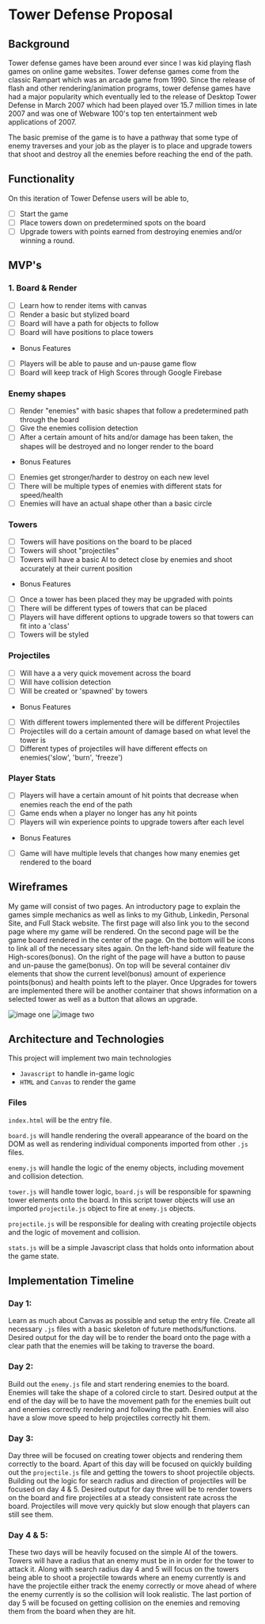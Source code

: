 # Tower Defense Proposal

## Background

Tower defense games have been around ever since I was kid playing flash games on online game websites. Tower defense games come from the classic Rampart which was an arcade game from 1990. Since the release of flash and other rendering/animation programs, tower defense games have had a major popularity which eventually led to the release of Desktop Tower Defense in March 2007 which had been played over 15.7 million times in late 2007 and was one of Webware 100's top ten entertainment web applications of 2007.

The basic premise of the game is to have a pathway that some type of enemy traverses and your job as the player is to place and upgrade towers that shoot and destroy all the enemies before reaching the end of the path.

## Functionality

On this iteration of Tower Defense users will be able to, 

- [ ] Start the game
- [ ] Place towers down on predetermined spots on the board
- [ ] Upgrade towers with points earned from destroying enemies and/or winning a round.

## MVP's
### 1. Board & Render
- [ ] Learn how to render items with canvas
- [ ] Render a basic but stylized board
- [ ] Board will have a path for objects to follow
- [ ] Board will have positions to place towers
* Bonus Features
- [ ] Players will be able to pause and un-pause game flow
- [ ] Board will keep track of High Scores through Google Firebase

### Enemy shapes
- [ ] Render "enemies" with basic shapes that follow a predetermined path through the board
- [ ] Give the enemies collision detection
- [ ] After a certain amount of hits and/or damage has been taken, the shapes will be destroyed and no longer render to the board
* Bonus Features
- [ ] Enemies get stronger/harder to destroy on each new level
- [ ] There will be multiple types of enemies with different stats for speed/health
- [ ] Enemies will have an actual shape other than a basic circle

### Towers
- [ ] Towers will have positions on the board to be placed
- [ ] Towers will shoot "projectiles" 
- [ ] Towers will have a basic AI to detect close by enemies and shoot accurately at their current position
* Bonus Features
- [ ] Once a tower has been placed they may be upgraded with points
- [ ] There will be different types of towers that can be placed
- [ ] Players will have different options to upgrade towers so that towers can fit into a 'class'
- [ ] Towers will be styled 

### Projectiles
- [ ] Will have a a very quick movement across the board
- [ ] Will have collision detection
- [ ] Will be created or 'spawned' by towers
* Bonus Features
- [ ] With different towers implemented there will be different Projectiles
- [ ] Projectiles will do a certain amount of damage based on what level the tower is 
- [ ] Different types of projectiles will have different effects on enemies('slow', 'burn', 'freeze')

### Player Stats
- [ ] Players will have a certain amount of hit points that decrease when enemies reach the end of the path
- [ ] Game ends when a player no longer has any hit points
- [ ] Players will win experience points to upgrade towers after each level
* Bonus Features
- [ ] Game will have multiple levels that changes how many enemies get rendered to the board

## Wireframes

My game will consist of two pages. An introductory page to explain the games simple mechanics as well as links to my Github, Linkedin, Personal Site, and Full Stack website. The first page will also link you to the second page where my game will be rendered. On the second page will be the game board rendered in the center of the page. On the bottom will be icons to link all of the necessary sites again. On the left-hand side will feature the High-scores(bonus). On the right of the page will have a button to pause and un-pause the game(bonus). On top will be several container div elements that show the current level(bonus) amount of experience points(bonus) and health points left to the player. Once Upgrades for towers are implemented there will be another container that shows information on a selected tower as well as a button that allows an upgrade.

![image one](https://github.com/Michaelwhitney93/JavascriptGame/blob/master/images/first-page.png)
![image two](https://github.com/Michaelwhitney93/JavascriptGame/blob/master/images/game-page.png)

## Architecture and Technologies
This project will implement two main technologies
* `Javascript` to handle in-game logic
* `HTML` and `Canvas` to render the game

### Files
`index.html` will be the entry file.

`board.js` will handle rendering the overall appearance of the board on the DOM as well as rendering individual components imported from other `.js` files.

`enemy.js` will handle the logic of the enemy objects, including movement and collision detection.

`tower.js` will handle tower logic, `board.js` will be responsible for spawning tower elements onto the board. In this script tower objects will use an imported `projectile.js` object to fire at `enemy.js` objects.

`projectile.js` will be responsible for dealing with creating projectile objects and the logic of movement and collision.

`stats.js` will be a simple Javascript class that holds onto information about the game state.

## Implementation Timeline

### Day 1:
Learn as much about Canvas as possible and setup the entry file. Create all necessary `.js` files with a basic skeleton of future methods/functions. Desired output for the day will be to render the board onto the page with a clear path that the enemies will be taking to traverse the board.
### Day 2:
Build out the `enemy.js` file and start rendering enemies to the board. Enemies will take the shape of a colored circle to start. Desired output at the end of the day will be to have the movement path for the enemies built out and enemies correctly rendering and following the path. Enemies will also have a slow move speed to help projectiles correctly hit them.
### Day 3:
Day three will be focused on creating tower objects and rendering them correctly to the board. Apart of this day will be focused on quickly building out the `projectile.js` file and getting the towers to shoot projectile objects. Building out the logic for search radius and direction of projectiles will be focused on day 4 & 5. Desired output for day three will be to render towers on the board and fire projectiles at a steady consistent rate across the board. Projectiles will move very quickly but slow enough that players can still see them.
### Day 4 & 5:
These two days will be heavily focused on the simple AI of the towers. Towers will have a radius that an enemy must be in in order for the tower to attack it. Along with search radius day 4 and 5 will focus on the towers being able to shoot a projectile towards where an enemy currently is and have the projectile either track the enemy correctly or move ahead of where the enemy currently is so the collision will look realistic. The last portion of day 5 will be focused on getting collision on the enemies and removing them from the board when they are hit.